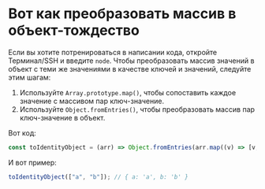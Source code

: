 # Вот как преобразовать массив в объект-тождество

Если вы хотите потренироваться в написании кода, откройте Терминал/SSH и введите `node`. Чтобы преобразовать массив значений в объект с теми же значениями в качестве ключей и значений, следуйте этим шагам:

1. Используйте `Array.prototype.map()`, чтобы сопоставить каждое значение с массивом пар ключ-значение.
2. Используйте `Object.fromEntries()`, чтобы преобразовать массив пар ключ-значение в объект.

Вот код:

```js
const toIdentityObject = (arr) => Object.fromEntries(arr.map((v) => [v, v]));
```

И вот пример:

```js
toIdentityObject(["a", "b"]); // { a: 'a', b: 'b' }
```
